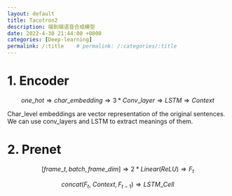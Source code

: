 ```yaml
---
layout: default
title: Tacotron2
description: 端到端语音合成模型
date: 2022-4-30 21:44:00 +0800
categories: [Deep-learning]
permalink: /:title    # permalink: /:categories/:title
---
```


# 1. Encoder

$$one\_hot \Rightarrow char\_embedding \Rightarrow 3*Conv\_layer \Rightarrow LSTM \Rightarrow Context$$

Char_level embeddings are vector representation of the original sentences. We can use conv_layers and LSTM to extract meanings of them.

# 2. Prenet

$$[frame\_t, batch, frame\_dim] \Rightarrow 2*Linear(ReLU) \Rightarrow F_t$$

$$concat(F_t,~Context, F_{t-1}) \Rightarrow LSTM\_Cell$$